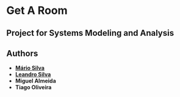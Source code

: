 # Get A Room

## Project for Systems Modeling and Analysis
## Authors
 - **[Mário Silva](https://github.com/MarioCSilva)**
 - **[Leandro Silva](https://github.com/leand12)**
 - **Miguel Almeida**
 - **Tiago Oliveira**
